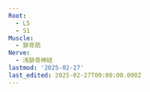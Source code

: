 ```yaml
---
Root:
  - L5
  - S1
Muscle:
  - 腓骨筋
Nerve:
  - 浅腓骨神経
lastmod: '2025-02-27'
last_edited: 2025-02-27T00:00:00.000Z
---
```



